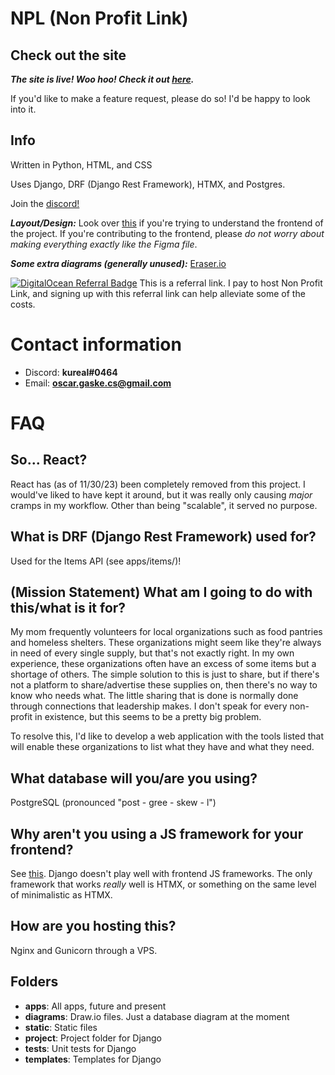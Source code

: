 # NPL (Non Profit Link)

## Check out the site

_**The site is live! Woo hoo! Check it out [here](https://nonprofitlink.org).**_

If you'd like to make a feature request, please do so! I'd be happy to look into it.

## Info

Written in Python, HTML, and CSS

Uses Django, DRF (Django Rest Framework), HTMX, and Postgres.

Join the [discord!](https://discord.gg/smTmsCt69W)

**_Layout/Design:_** Look over [this](https://www.figma.com/file/pKaku2N7xVPbCGQb1p6LIJ/NPL?type=design&node-id=0-1&mode=design&t=mc7YWpRIbtvPRkHG-11) if you're trying to understand the frontend of the project. If you're contributing to the frontend, please _do not worry about making everything exactly like the Figma file_.

**_Some extra diagrams (generally unused):_** [Eraser.io](https://app.eraser.io/invite/CMPmi4yayzi3WI2kI1DS)

<a href="https://www.digitalocean.com/?refcode=ed12512a8ea7&utm_campaign=Referral_Invite&utm_medium=Referral_Program&utm_source=badge"><img src="https://web-platforms.sfo2.cdn.digitaloceanspaces.com/WWW/Badge%201.svg" alt="DigitalOcean Referral Badge" /></a>
This is a referral link. I pay to host Non Profit Link, and signing up with this referral link can help alleviate some of the costs.

# Contact information

- Discord: **kureal#0464**
- Email: **oscar.gaske.cs@gmail.com**

# FAQ

## So... React?

React has (as of 11/30/23) been completely removed from this project. I would've liked to have kept it around, but it was really only causing _major_ cramps in my workflow. Other than being "scalable", it served no purpose.

## What is DRF (Django Rest Framework) used for?

Used for the Items API (see apps/items/)!

## (Mission Statement) What am I going to do with this/what is it for?

My mom frequently volunteers for local organizations such as food pantries and homeless shelters. These organizations might seem like they're always in need of every single supply, but that's not exactly right. In my own experience, these organizations often have an excess of some items but a shortage of others. The simple solution to this is just to share, but if there's not a platform to share/advertise these supplies on, then there's no way to know who needs what. The little sharing that is done is normally done through connections that leadership makes. I don't speak for every non-profit in existence, but this seems to be a pretty big problem.

To resolve this, I'd like to develop a web application with the tools listed that will enable these organizations to list what they have and what they need.

## What database will you/are you using?

PostgreSQL (pronounced "post - gree - skew - l")

## Why aren't you using a JS framework for your frontend?

See [this](#so-react). Django doesn't play well with frontend JS frameworks. The only framework that works _really_ well is HTMX, or something on the same level of minimalistic as HTMX.

## How are you hosting this?

Nginx and Gunicorn through a VPS.

## Folders

- **apps**: All apps, future and present
- **diagrams**: Draw.io files. Just a database diagram at the moment
- **static**: Static files
- **project**: Project folder for Django
- **tests**: Unit tests for Django
- **templates**: Templates for Django
